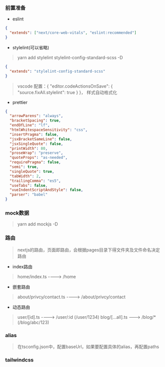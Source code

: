 ### 前置准备

- eslint

```json
{
  "extends": ["next/core-web-vitals", "eslint:recommended"]
}
```

- stylelint(可以省略)
> yarn add stylelint stylelint-config-standard-scss -D

```json
{
  "extends": "stylelint-config-standard-scss"
}
```

> vscode 配置：{ "editor.codeActionsOnSave": { "source.fixAll.stylelint": true } }， 样式自动格式化

- prettier

```json
{
  "arrowParens": "always",
  "bracketSpacing": true,
  "endOfLine": "lf",
  "htmlWhitespaceSensitivity": "css",
  "insertPragma": false,
  "jsxBracketSameLine": false,
  "jsxSingleQuote": false,
  "printWidth": 80,
  "proseWrap": "preserve",
  "quoteProps": "as-needed",
  "requirePragma": false,
  "semi": true,
  "singleQuote": true,
  "tabWidth": 2,
  "trailingComma": "es5",
  "useTabs": false,
  "vueIndentScriptAndStyle": false,
  "parser": "babel"
}
```


### mock数据
> yarn add mockjs -D


### 路由
> nextjs的路由，页面即路由，会根据pages目录下得文件夹及文件命名决定路由
- index路由
> home/index.ts ----> /home
- 嵌套路由
> about/privcy/contact.ts ----> /about/privcy/contact
- 动态路由
> user/[id].ts ----> /user/:id (/user/1234)
> blog/[...all].ts ---> /blog/* (/blog/abc/123)

### alias
> 在tsconfig.json中，配置baseUrl，如果要配置具体的alias，再配置paths

### tailwindcss